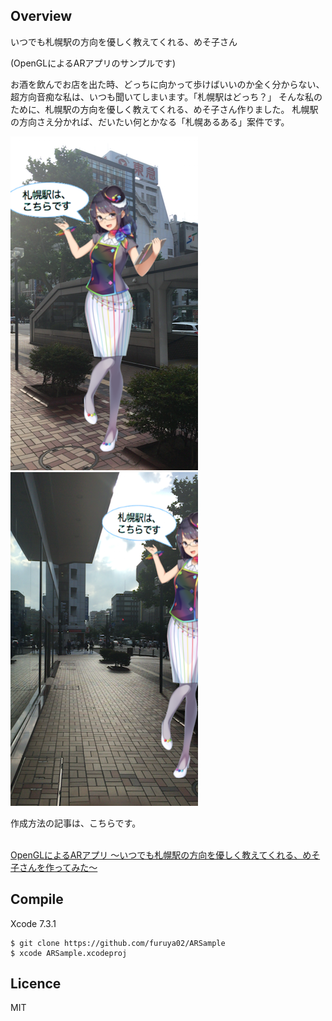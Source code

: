 ## Overview

 いつでも札幌駅の方向を優しく教えてくれる、めそ子さん

(OpenGLによるARアプリのサンプルです)

お酒を飲んでお店を出た時、どっちに向かって歩けばいいのか全く分からない、超方向音痴な私は、いつも聞いてしまいます。「札幌駅はどっち？」 そんな私のために、札幌駅の方向を優しく教えてくれる、めそ子さん作りました。
札幌駅の方向さえ分かれば、だいたい何とかなる「札幌あるある」案件です。

![](Images/004.png)
![](Images/005.png)

作成方法の記事は、こちらです。

<br>[OpenGLによるARアプリ 〜いつでも札幌駅の方向を優しく教えてくれる、めそ子さんを作ってみた〜](http://dev.classmethod.jp/smartphone/opengl_ar/)


## Compile

Xcode 7.3.1

```
$ git clone https://github.com/furuya02/ARSample
$ xcode ARSample.xcodeproj
```

## Licence

MIT


